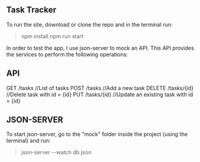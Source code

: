Task Tracker
------------

To run the site, download or clone the repo and in the terminal run:

>npm install
>npm run start

In order to test the app, I use json-server to mock an API. This API provides the services to perform the following operations:

API
---
GET /tasks //List of tasks
POST /tasks //Add a new task
DELETE /tasks/{id} //Delete task with id = {id}
PUT /tasks/{id} //Update an existing task with id = {id}

JSON-SERVER
-----------
To start json-server, go to the "mock" folder inside the project (using the terminal) and run:

>json-server --watch db.json